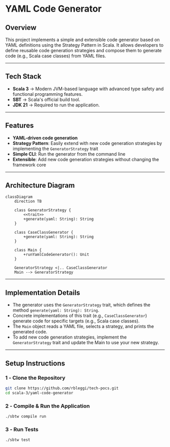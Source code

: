 # YAML Code Generator

## Overview

This project implements a simple and extensible code generator based on YAML definitions using the Strategy Pattern in Scala. It allows developers to define reusable code generation strategies and compose them to generate code (e.g., Scala case classes) from YAML files.

---

## **Tech Stack**

- **Scala 3** → Modern JVM-based language with advanced type safety and functional programming features.
- **SBT** → Scala's official build tool.
- **JDK 21** → Required to run the application.

---

## Features
- **YAML-driven code generation**
- **Strategy Pattern**: Easily extend with new code generation strategies by implementing the `GeneratorStrategy` trait
- **Simple CLI**: Run the generator from the command line
- **Extensible**: Add new code generation strategies without changing the framework core

---

## Architecture Diagram

```mermaid
classDiagram
    direction TB

    class GeneratorStrategy {
        <<trait>>
        +generate(yaml: String): String
    }

    class CaseClassGenerator {
        +generate(yaml: String): String
    }

    class Main {
        +runYamlCodeGenerator(): Unit
    }

    GeneratorStrategy <|.. CaseClassGenerator
    Main --> GeneratorStrategy
```

---

## Implementation Details

- The generator uses the `GeneratorStrategy` trait, which defines the method `generate(yaml: String): String`.
- Concrete implementations of this trait (e.g., `CaseClassGenerator`) generate code for specific targets (e.g., Scala case classes).
- The `Main` object reads a YAML file, selects a strategy, and prints the generated code.
- To add new code generation strategies, implement the `GeneratorStrategy` trait and update the Main to use your new strategy.

---

## **Setup Instructions**

### **1️ - Clone the Repository**

```bash
git clone https://github.com/rbleggi/tech-pocs.git
cd scala-3/yaml-code-generator
```

### **2️ - Compile & Run the Application**

```bash
./sbtw compile run
```

### **3️ - Run Tests**

```bash
./sbtw test
```
